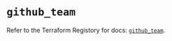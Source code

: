 # `github_team`

Refer to the Terraform Registory for docs: [`github_team`](https://registry.terraform.io/providers/integrations/github/5.23.0/docs/resources/team).
